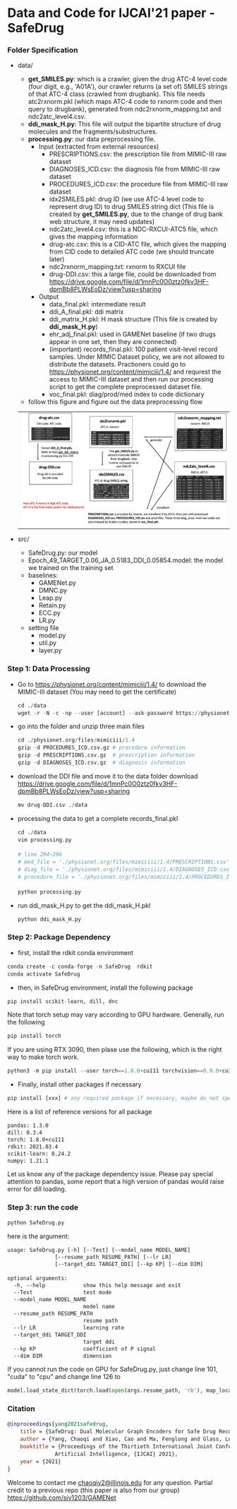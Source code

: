 # Data and Code for IJCAI'21 paper - SafeDrug

### Folder Specification
- data/
    - **get_SMILES.py**: which is a crawler, given the drug ATC-4 level code (four digit, e.g., 'A01A'), our crawler returns (a set of) SMILES strings of that ATC-4 class (crawled from drugbank). This file needs atc2rxnorm.pkl (which maps ATC-4 code to rxnorm code and then query to drugbank), generated from ndc2rxnorm_mapping.txt and ndc2atc_level4.csv.
    - **ddi_mask_H.py**: This file will output the bipartite structure of drug molecules and the fragments/substructures.
    - **processing.py**: our data preprocessing file.
      - Input (extracted from external resources)
          - PRESCRIPTIONS.csv: the prescription file from MIMIC-III raw dataset
          - DIAGNOSES_ICD.csv: the diagnosis file from MIMIC-III raw dataset
          - PROCEDURES_ICD.csv: the procedure file from MIMIC-III raw dataset
          - idx2SMILES.pkl: drug ID (we use ATC-4 level code to represent drug ID) to drug SMILES string dict (This file is created by **get_SMILES.py**, due to the change of drug bank web structure, it may need updates)
          - ndc2atc_level4.csv: this is a NDC-RXCUI-ATC5 file, which gives the mapping information
          - drug-atc.csv: this is a CID-ATC file, which gives the mapping from CID code to detailed ATC code (we should truncate later)
          - ndc2rxnorm_mapping.txt: rxnorm to RXCUI file
          - drug-DDI.csv: this a large file, could be downloaded from https://drive.google.com/file/d/1mnPc0O0ztz0fkv3HF-dpmBb8PLWsEoDz/view?usp=sharing
      - Output
          - data_final.pkl: intermediate result
          - ddi_A_final.pkl: ddi matrix
          - ddi_matrix_H.pkl: H mask structure (This file is created by **ddi_mask_H.py**)
          - ehr_adj_final.pkl: used in GAMENet baseline (if two drugs appear in one set, then they are connected)
          - (important) records_final.pkl: 100 patient visit-level record samples. Under MIMIC Dataset policy, we are not allowed to distribute the datasets. Practioners could go to https://physionet.org/content/mimiciii/1.4/ and requrest the access to MIMIC-III dataset and then run our processing script to get the complete preprocessed dataset file.
          - voc_final.pkl: diag/prod/med index to code dictionary
    - follow this figure and figure out the data preprocessing flow

    <table> <tr> <td> <a><img src="illustration.png"></a> </td></tr> </table>
- src/
    - SafeDrug.py: our model
    - Epoch_49_TARGET_0.06_JA_0.5183_DDI_0.05854.model: the model we trained on the training set
    - baselines:
        - GAMENet.py
        - DMNC.py
        - Leap.py
        - Retain.py
        - ECC.py
        - LR.py
    - setting file
        - model.py
        - util.py
        - layer.py



### Step 1: Data Processing

- Go to https://physionet.org/content/mimiciii/1.4/ to download the MIMIC-III dataset (You may need to get the certificate)

  ```python
  cd ./data
  wget -r -N -c -np --user [account] --ask-password https://physionet.org/files/mimiciii/1.4/
  ```

- go into the folder and unzip three main files

  ```python
  cd ./physionet.org/files/mimiciii/1.4
  gzip -d PROCEDURES_ICD.csv.gz # procedure information
  gzip -d PRESCRIPTIONS.csv.gz  # prescription information
  gzip -d DIAGNOSES_ICD.csv.gz  # diagnosis information
  ```

- download the DDI file and move it to the data folder
  download https://drive.google.com/file/d/1mnPc0O0ztz0fkv3HF-dpmBb8PLWsEoDz/view?usp=sharing
  ```python
  mv drug-DDI.csv ./data
  ```

- processing the data to get a complete records_final.pkl

  ```python
  cd ./data
  vim processing.py
  
  # line 294~296
  # med_file = './physionet.org/files/mimiciii/1.4/PRESCRIPTIONS.csv'
  # diag_file = './physionet.org/files/mimiciii/1.4/DIAGNOSES_ICD.csv'
  # procedure_file = './physionet.org/files/mimiciii/1.4/PROCEDURES_ICD.csv'
  
  python processing.py
  ```

- run ddi_mask_H.py to get the ddi_mask_H.pkl

  ```python
  python ddi_mask_H.py
  ```



### Step 2: Package Dependency

- first, install the rdkit conda environment
```python
conda create -c conda-forge -n SafeDrug  rdkit
conda activate SafeDrug
```

- then, in SafeDrug environment, install the following package
```python
pip install scikit-learn, dill, dnc
```
Note that torch setup may vary according to GPU hardware. Generally, run the following
```python
pip install torch
```
If you are using RTX 3090, then plase use the following, which is the right way to make torch work.
```python
python3 -m pip install --user torch==1.8.0+cu111 torchvision==0.9.0+cu111 torchaudio==0.8.0 -f https://download.pytorch.org/whl/torch_stable.html
```

- Finally, install other packages if necessary
```python
pip install [xxx] # any required package if necessary, maybe do not specify the version, the packages should be compatible with rdkit
```

Here is a list of reference versions for all package

```shell
pandas: 1.3.0
dill: 0.3.4
torch: 1.8.0+cu111
rdkit: 2021.03.4
scikit-learn: 0.24.2
numpy: 1.21.1
```

Let us know any of the package dependency issue. Please pay special attention to pandas, some report that a high version of pandas would raise error for dill loading.



### Step 3: run the code

```python
python SafeDrug.py
```

here is the argument:

    usage: SafeDrug.py [-h] [--Test] [--model_name MODEL_NAME]
                   [--resume_path RESUME_PATH] [--lr LR]
                   [--target_ddi TARGET_DDI] [--kp KP] [--dim DIM]
    
    optional arguments:
      -h, --help            show this help message and exit
      --Test                test mode
      --model_name MODEL_NAME
                            model name
      --resume_path RESUME_PATH
                            resume path
      --lr LR               learning rate
      --target_ddi TARGET_DDI
                            target ddi
      --kp KP               coefficient of P signal
      --dim DIM             dimension

If you cannot run the code on GPU for SafeDrug.py, just change line 101, "cuda" to "cpu" and change line 126 to
```python
model.load_state_dict(torch.load(open(args.resume_path, 'rb'), map_location=torch.device('cpu')))
``` 

### Citation
```bibtex
@inproceedings{yang2021safedrug,
    title = {SafeDrug: Dual Molecular Graph Encoders for Safe Drug Recommendations},
    author = {Yang, Chaoqi and Xiao, Cao and Ma, Fenglong and Glass, Lucas and Sun, Jimeng},
    booktitle = {Proceedings of the Thirtieth International Joint Conference on
               Artificial Intelligence, {IJCAI} 2021},
    year = {2021}
}
```

Welcome to contact me <chaoqiy2@illinois.edu> for any question. Partial credit to a previous repo (this paper is also from our group) https://github.com/sjy1203/GAMENet
